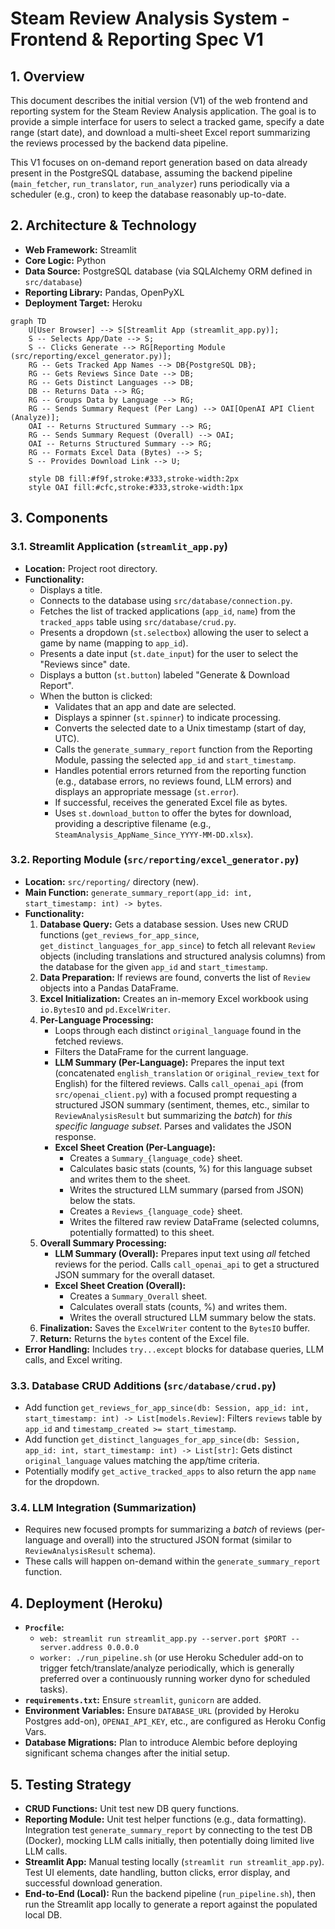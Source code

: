 # Steam Review Analysis System - Frontend & Reporting Spec V1

## 1. Overview

This document describes the initial version (V1) of the web frontend and reporting system for the Steam Review Analysis application. The goal is to provide a simple interface for users to select a tracked game, specify a date range (start date), and download a multi-sheet Excel report summarizing the reviews processed by the backend data pipeline.

This V1 focuses on on-demand report generation based on data already present in the PostgreSQL database, assuming the backend pipeline (`main_fetcher`, `run_translator`, `run_analyzer`) runs periodically via a scheduler (e.g., cron) to keep the database reasonably up-to-date.

## 2. Architecture & Technology

*   **Web Framework:** Streamlit
*   **Core Logic:** Python
*   **Data Source:** PostgreSQL database (via SQLAlchemy ORM defined in `src/database`)
*   **Reporting Library:** Pandas, OpenPyXL
*   **Deployment Target:** Heroku

```mermaid
graph TD
    U[User Browser] --> S[Streamlit App (streamlit_app.py)];
    S -- Selects App/Date --> S;
    S -- Clicks Generate --> RG[Reporting Module (src/reporting/excel_generator.py)];
    RG -- Gets Tracked App Names --> DB{PostgreSQL DB};
    RG -- Gets Reviews Since Date --> DB;
    RG -- Gets Distinct Languages --> DB;
    DB -- Returns Data --> RG;
    RG -- Groups Data by Language --> RG;
    RG -- Sends Summary Request (Per Lang) --> OAI[OpenAI API Client (Analyze)];
    OAI -- Returns Structured Summary --> RG;
    RG -- Sends Summary Request (Overall) --> OAI;
    OAI -- Returns Structured Summary --> RG;
    RG -- Formats Excel Data (Bytes) --> S;
    S -- Provides Download Link --> U;

    style DB fill:#f9f,stroke:#333,stroke-width:2px
    style OAI fill:#cfc,stroke:#333,stroke-width:1px

```

## 3. Components

### 3.1. Streamlit Application (`streamlit_app.py`)

*   **Location:** Project root directory.
*   **Functionality:**
    *   Displays a title.
    *   Connects to the database using `src/database/connection.py`.
    *   Fetches the list of tracked applications (`app_id`, `name`) from the `tracked_apps` table using `src/database/crud.py`.
    *   Presents a dropdown (`st.selectbox`) allowing the user to select a game by name (mapping to `app_id`).
    *   Presents a date input (`st.date_input`) for the user to select the "Reviews since" date.
    *   Displays a button (`st.button`) labeled "Generate & Download Report".
    *   When the button is clicked:
        *   Validates that an app and date are selected.
        *   Displays a spinner (`st.spinner`) to indicate processing.
        *   Converts the selected date to a Unix timestamp (start of day, UTC).
        *   Calls the `generate_summary_report` function from the Reporting Module, passing the selected `app_id` and `start_timestamp`.
        *   Handles potential errors returned from the reporting function (e.g., database errors, no reviews found, LLM errors) and displays an appropriate message (`st.error`).
        *   If successful, receives the generated Excel file as bytes.
        *   Uses `st.download_button` to offer the bytes for download, providing a descriptive filename (e.g., `SteamAnalysis_AppName_Since_YYYY-MM-DD.xlsx`).

### 3.2. Reporting Module (`src/reporting/excel_generator.py`)

*   **Location:** `src/reporting/` directory (new).
*   **Main Function:** `generate_summary_report(app_id: int, start_timestamp: int) -> bytes`.
*   **Functionality:**
    1.  **Database Query:** Gets a database session. Uses new CRUD functions (`get_reviews_for_app_since`, `get_distinct_languages_for_app_since`) to fetch all relevant `Review` objects (including translations and structured analysis columns) from the database for the given `app_id` and `start_timestamp`.
    2.  **Data Preparation:** If reviews are found, converts the list of `Review` objects into a Pandas DataFrame.
    3.  **Excel Initialization:** Creates an in-memory Excel workbook using `io.BytesIO` and `pd.ExcelWriter`.
    4.  **Per-Language Processing:**
        *   Loops through each distinct `original_language` found in the fetched reviews.
        *   Filters the DataFrame for the current language.
        *   **LLM Summary (Per-Language):** Prepares the input text (concatenated `english_translation` or `original_review_text` for English) for the filtered reviews. Calls `call_openai_api` (from `src/openai_client.py`) with a focused prompt requesting a structured JSON summary (sentiment, themes, etc., similar to `ReviewAnalysisResult` but summarizing the *batch*) for *this specific language subset*. Parses and validates the JSON response.
        *   **Excel Sheet Creation (Per-Language):**
            *   Creates a `Summary_{language_code}` sheet.
            *   Calculates basic stats (counts, %) for this language subset and writes them to the sheet.
            *   Writes the structured LLM summary (parsed from JSON) below the stats.
            *   Creates a `Reviews_{language_code}` sheet.
            *   Writes the filtered raw review DataFrame (selected columns, potentially formatted) to this sheet.
    5.  **Overall Summary Processing:**
        *   **LLM Summary (Overall):** Prepares input text using *all* fetched reviews for the period. Calls `call_openai_api` to get a structured JSON summary for the overall dataset.
        *   **Excel Sheet Creation (Overall):**
            *   Creates a `Summary_Overall` sheet.
            *   Calculates overall stats (counts, %) and writes them.
            *   Writes the overall structured LLM summary below the stats.
    6.  **Finalization:** Saves the `ExcelWriter` content to the `BytesIO` buffer.
    7.  **Return:** Returns the `bytes` content of the Excel file.
*   **Error Handling:** Includes `try...except` blocks for database queries, LLM calls, and Excel writing.

### 3.3. Database CRUD Additions (`src/database/crud.py`)

*   Add function `get_reviews_for_app_since(db: Session, app_id: int, start_timestamp: int) -> List[models.Review]`: Filters `reviews` table by `app_id` and `timestamp_created >= start_timestamp`.
*   Add function `get_distinct_languages_for_app_since(db: Session, app_id: int, start_timestamp: int) -> List[str]`: Gets distinct `original_language` values matching the app/time criteria.
*   Potentially modify `get_active_tracked_apps` to also return the app `name` for the dropdown.

### 3.4. LLM Integration (Summarization)

*   Requires new focused prompts for summarizing a *batch* of reviews (per-language and overall) into the structured JSON format (similar to `ReviewAnalysisResult` schema).
*   These calls will happen on-demand within the `generate_summary_report` function.

## 4. Deployment (Heroku)

*   **`Procfile`:**
    *   `web: streamlit run streamlit_app.py --server.port $PORT --server.address 0.0.0.0`
    *   `worker: ./run_pipeline.sh` (or use Heroku Scheduler add-on to trigger fetch/translate/analyze periodically, which is generally preferred over a continuously running worker dyno for scheduled tasks).
*   **`requirements.txt`:** Ensure `streamlit`, `gunicorn` are added.
*   **Environment Variables:** Ensure `DATABASE_URL` (provided by Heroku Postgres add-on), `OPENAI_API_KEY`, etc., are configured as Heroku Config Vars.
*   **Database Migrations:** Plan to introduce Alembic before deploying significant schema changes after the initial setup.

## 5. Testing Strategy

*   **CRUD Functions:** Unit test new DB query functions.
*   **Reporting Module:** Unit test helper functions (e.g., data formatting). Integration test `generate_summary_report` by connecting to the test DB (Docker), mocking LLM calls initially, then potentially doing limited live LLM calls.
*   **Streamlit App:** Manual testing locally (`streamlit run streamlit_app.py`). Test UI elements, date handling, button clicks, error display, and successful download generation.
*   **End-to-End (Local):** Run the backend pipeline (`run_pipeline.sh`), then run the Streamlit app locally to generate a report against the populated local DB. 